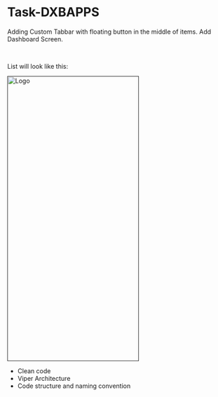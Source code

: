 
# Task-DXBAPPS

Adding Custom Tabbar with floating button in the middle of items.
Add Dashboard Screen.

<br />
<div align="left">
  <p> List will look like this:</p>
  <a href="">
    <img src="https://user-images.githubusercontent.com/17121200/201445669-2c7174f5-3000-4d3b-b1f0-b883fdf52dc4.png" alt="Logo" width="300" height="650">
  </a>
  <p align="left">

- Clean code
- Viper Architecture
- Code structure and naming convention
  </p>
</div>
